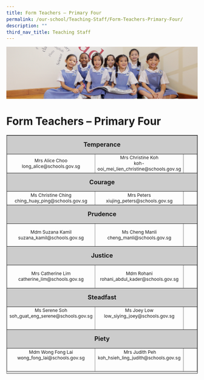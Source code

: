 ```yaml
---
title: Form Teachers – Primary Four
permalink: /our-school/Teaching-Staff/Form-Teachers-Primary-Four/
description: ""
third_nav_title: Teaching Staff
---
```

![](/images/UsefulVideos.jpg)

Form Teachers – Primary Four
============================

<table style="text-align: center; font-size: 12px; border-collapse: collapse; width: 100%; height: 628px;" border="1" width="100%">
<tbody>
<tr style="height: 42px;">
<td style="font-size: 16px; background-color: #cccccc; width: 100%; height: 42px;" colspan="3"><strong>Temperance</strong></td>
</tr>
<tr style="height: 34px;">
<td style="width: 32%; height: 34px;" width="32%">Mrs Alice Choo<br>long_alice@schools.gov.sg</td>
<td style="width: 22.8966%; height: 34px;" width="31%">Mrs Christine Koh<br>koh-ooi_mei_lien_christine@schools.gov.sg</td>
<td style="width: 39.4384%; height: 34px;">&nbsp;</td>
</tr>
<tr style="height: 41px;">
<td style="font-size: 16px; background-color: #cccccc; width: 100%; height: 41px;" colspan="3"><strong>Courage</strong></td>
</tr>
<tr style="height: 26px;">
<td style="width: 32%; height: 26px;">Ms Christine Ching<br>ching_huay_ping@schools.gov.sg</td>
<td style="width: 22.8966%; height: 26px;" width="32%">Mrs Peters<br>xiujing_peters@schools.gov.sg</td>
<td style="width: 39.4384%; height: 26px;">&nbsp;</td>
</tr>
<tr style="height: 42px;">
<td style="font-size: 16px; background-color: #cccccc; width: 100%; height: 42px;" colspan="3"><strong>Prudence</strong></td>
</tr>
<tr style="height: 55px;">
<td style="width: 32%; height: 55px;">Mdm Suzana Kamil<br>suzana_kamil@schools.gov.sg</td>
<td style="width: 22.8966%; height: 55px;">
Ms Cheng Manli<br>cheng_manli@schools.gov.sg
</td>
<td style="width: 39.4384%; height: 55px;">&nbsp;</td>
</tr>
<tr style="height: 42px;">
<td style="font-size: 16px; background-color: #cccccc; width: 100%; height: 42px;" colspan="3"><strong>Justice</strong></td>
</tr>
<tr style="height: 55px;">
<td style="width: 32%; height: 55px;" width="32%">Mrs Catherine Lim<br>catherine_lim@schools.gov.sg</td>
<td style="width: 22.8966%; height: 55px;">Mdm Rohani<br>rohani_abdul_kader@schools.gov.sg</td>
<td style="width: 39.4384%; height: 55px;">&nbsp;</td>
</tr>
<tr style="height: 42px;">
<td style="font-size: 16px; background-color: #cccccc; width: 100%; height: 42px;" colspan="3"><strong>Steadfast</strong></td>
</tr>
<tr style="height: 55px;" valign="top">
<td style="width: 32%; height: 55px;">Ms Serene Soh<br>soh_guat_eng_serene@schools.gov.sg</td>
<td style="width: 22.8966%; height: 55px;">Ms Joey Low<br>low_siying_joey@schools.gov.sg</td>
<td style="width: 39.4384%; height: 55px;">&nbsp;</td>
</tr>
<tr style="height: 42px;">
<td style="font-size: 16px; background-color: #cccccc; width: 100%; height: 42px;" colspan="3"><strong>Piety</strong></td>
</tr>
<tr style="height: 55px;" valign="top">
<td style="width: 32%; height: 55px;">Mdm Wong Fong Lai<br>wong_fong_lai@schools.gov.sg</td>
<td style="width: 22.8966%; height: 55px;" width="31%">&nbsp;Mrs Judith Peh<br>koh_hsieh_ling_judith@schools.gov.sg</td>
<td style="width: 39.4384%; height: 55px;">&nbsp;</td>
</tr>
</tbody>
</table>
<!-- wp:tadv/classic-paragraph /-->